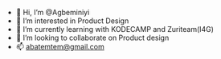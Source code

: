 - 👋 Hi, I’m @Agbeminiyi
- 👀 I’m interested in Product Design 
- 🌱 I’m currently learning with KODECAMP and Zuriteam(I4G)
- 💞️ I’m looking to collaborate on Product design 
- 📫 abatemtem@gmail.com

<!---
Agbeminiyi/Agbeminiyi is a ✨ special ✨ repository because its `README.md` (this file) appears on your GitHub profile.
You can click the Preview link to take a look at your changes.
--->
